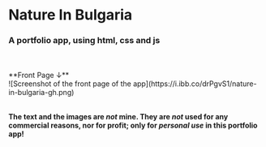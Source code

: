 # Nature In Bulgaria
### A portfolio app, using html, css and js
<br/>
<br/>
**Front Page ↓**
<br/>
![Screenshot of the front page of the app](https://i.ibb.co/drPgvS1/nature-in-bulgaria-gh.png)
<br/>
<br/>

**The text and the images are *not* mine. They are *not* used for any commercial reasons, nor for profit; only for *personal use* in this portfolio app!**


